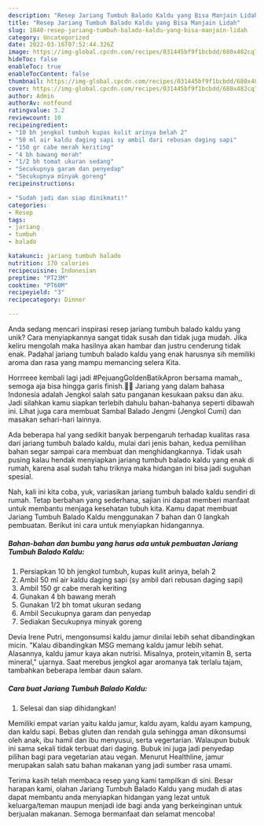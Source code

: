 ```yaml
---
description: "Resep Jariang Tumbuh Balado Kaldu yang Bisa Manjain Lidah"
title: "Resep Jariang Tumbuh Balado Kaldu yang Bisa Manjain Lidah"
slug: 1840-resep-jariang-tumbuh-balado-kaldu-yang-bisa-manjain-lidah
category: Uncategorized
date: 2022-03-16T07:52:44.326Z
image: https://img-global.cpcdn.com/recipes/031445bf9f1bcbdd/680x482cq70/jariang-tumbuh-balado-kaldu-foto-resep-utama.jpg
hideToc: false
enableToc: true
enableTocContent: false
thumbnail: https://img-global.cpcdn.com/recipes/031445bf9f1bcbdd/680x482cq70/jariang-tumbuh-balado-kaldu-foto-resep-utama.jpg
cover: https://img-global.cpcdn.com/recipes/031445bf9f1bcbdd/680x482cq70/jariang-tumbuh-balado-kaldu-foto-resep-utama.jpg
author: Admin
authorAv: notfound
ratingvalue: 3.2
reviewcount: 10
recipeingredient:
- "10 bh jengkol tumbuh kupas kulit arinya belah 2"
- "50 ml air kaldu daging sapi sy ambil dari rebusan daging sapi"
- "150 gr cabe merah keriting"
- "4 bh bawang merah"
- "1/2 bh tomat ukuran sedang"
- "Secukupnya garam dan penyedap"
- "Secukupnya minyak goreng"
recipeinstructions:

- "Sudah jadi dan siap dinikmati!"
categories:
- Resep
tags:
- jariang
- tumbuh
- balado

katakunci: jariang tumbuh balado 
nutrition: 170 calories
recipecuisine: Indonesian
preptime: "PT23M"
cooktime: "PT60M"
recipeyield: "3"
recipecategory: Dinner

---
```





Anda sedang mencari inspirasi resep jariang tumbuh balado kaldu yang unik? Cara menyiapkannya sangat tidak susah dan tidak juga mudah. Jika keliru mengolah maka hasilnya akan hambar dan justru cenderung tidak enak. Padahal jariang tumbuh balado kaldu yang enak harusnya sih memiliki aroma dan rasa yang mampu memancing selera Kita.





Horrreee kembali lagi jadi #PejuangGoldenBatikApron bersama mamah,, semoga aja bisa hingga garis finish.💪💪 Jariang yang dalam bahasa Indonesia adalah Jengkol salah satu panganan kesukaan paksu dan aku. Jadi silahkan kamu siapkan terlebih dahulu bahan-bahanya seperti dibawah ini. Lihat juga cara membuat Sambal Balado Jengmi (Jengkol Cumi) dan masakan sehari-hari lainnya.

Ada beberapa hal yang sedikit banyak berpengaruh terhadap kualitas rasa dari jariang tumbuh balado kaldu, mulai dari jenis bahan, kedua pemilihan bahan segar sampai cara membuat dan menghidangkannya. Tidak usah pusing kalau hendak menyiapkan jariang tumbuh balado kaldu yang enak di rumah, karena asal sudah tahu triknya maka hidangan ini bisa jadi suguhan spesial.






Nah, kali ini kita coba, yuk, variasikan jariang tumbuh balado kaldu sendiri di rumah. Tetap berbahan yang sederhana, sajian ini dapat memberi manfaat untuk membantu menjaga kesehatan tubuh kita. Kamu dapat membuat Jariang Tumbuh Balado Kaldu menggunakan 7 bahan dan 0 langkah pembuatan. Berikut ini cara untuk menyiapkan hidangannya.

<!--inarticleads1-->

##### Bahan-bahan dan bumbu yang harus ada untuk pembuatan Jariang Tumbuh Balado Kaldu:

1. Persiapkan 10 bh jengkol tumbuh, kupas kulit arinya, belah 2
1. Ambil 50 ml air kaldu daging sapi (sy ambil dari rebusan daging sapi)
1. Ambil 150 gr cabe merah keriting
1. Gunakan 4 bh bawang merah
1. Gunakan 1/2 bh tomat ukuran sedang
1. Ambil Secukupnya garam dan penyedap
1. Sediakan Secukupnya minyak goreng


Devia Irene Putri, mengonsumsi kaldu jamur dinilai lebih sehat dibandingkan micin. &#34;Kalau dibandingkan MSG memang kaldu jamur lebih sehat. Alasannya, kaldu jamur kaya akan nutrisi. Misalnya, protein,vitamin B, serta mineral,&#34; ujarnya. Saat merebus jengkol agar aromanya tak terlalu tajam, tambahkan beberapa lembar daun salam. 

<!--inarticleads2-->

##### Cara buat Jariang Tumbuh Balado Kaldu:


1. Selesai dan siap dihidangkan!

Memiliki empat varian yaitu kaldu jamur, kaldu ayam, kaldu ayam kampung, dan kaldu sapi. Bebas gluten dan rendah gula sehingga aman dikonsumsi oleh anak, ibu hamil dan ibu menyusui, serta vegertarian. Walaupun bubuk ini sama sekali tidak terbuat dari daging. Bubuk ini juga jadi penyedap pilihan bagi para vegetarian atau vegan. Menurut Healthline, jamur merupakan salah satu bahan makanan yang jadi sumber rasa umami. 

Terima kasih telah membaca resep yang kami tampilkan di sini. Besar harapan kami, olahan Jariang Tumbuh Balado Kaldu yang mudah di atas dapat membantu anda menyiapkan hidangan yang lezat untuk keluarga/teman maupun menjadi ide bagi anda yang berkeinginan untuk berjualan makanan. Semoga bermanfaat dan selamat mencoba!
